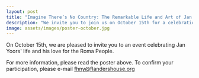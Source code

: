 ```yaml
---
layout: post
title: "Imagine There’s No Country: The Remarkable Life and Art of Jan Yoors and His Love for the Roma People"
description: "We invite you to join us on October 15th for a celebration of Jan Yoors' life and his love for the Roma People." 
image: assets/images/poster-october.jpg
---
```


On October 15th, we are pleased to invite you to an event celebrating Jan Yoors' life and his love for the Roma People.

For more information, please read the poster above. To confirm your participation, please e-mail fhny@flandershouse.org 
